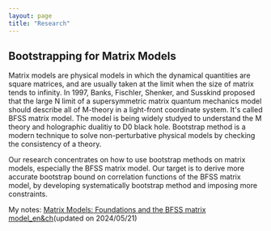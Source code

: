 ```yaml
---
layout: page
title: "Research"
---
```

## Bootstrapping for Matrix Models
 Matrix models are physical models in which the dynamical quantities are square matrices, and are usually taken at the limit when the size of matrix tends to infinity. In 1997, Banks, Fischler, Shenker, and Susskind proposed that the large N limit of a supersymmetric matrix quantum mechanics model should describe all of M-theory in a light-front coordinate system. It's called BFSS matrix model. The model is being widely studyed to understand the M theory and holographic dualitiy to D0 black hole. Bootstrap method is a modern technique to solve non-perturbative physical models by checking the consistency of a theory.

Our research concentrates on how to use bootstrap methods on matrix models, especially the BFSS matrix model. Our target is to derive more accurate bootstrap bound on correlation functions of the BFSS matrix model, by developing systematically bootstrap method and imposing more constraints.

My notes: [Matrix Models: Foundations and the BFSS
matrix model_en&ch](BFSS.pdf)(updated on 2024/05/21)

